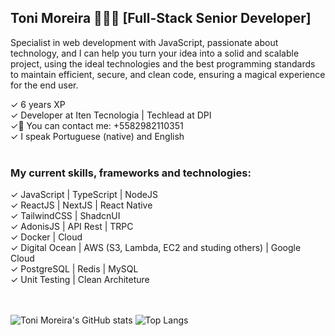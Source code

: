 ## Toni Moreira 👨🏻‍💻 [Full-Stack Senior Developer]

Specialist in web development with JavaScript, passionate about technology, and I can help you turn your idea into a solid and scalable project, using the ideal technologies and the best programming standards to maintain efficient, secure, and clean code, ensuring a magical experience for the end user.

✓ 6 years XP</br>
✓ Developer at Iten Tecnologia | Techlead at DPI</br>
✓📱 You can contact me: +5582982110351</br>
✓ I speak Portuguese (native) and English</br></br>


### My current skills, frameworks and technologies:
✓ JavaScript | TypeScript | NodeJS</br>
✓ ReactJS | NextJS | React Native</br>
✓ TailwindCSS | ShadcnUI</br>
✓ AdonisJS | API Rest | TRPC</br>
✓ Docker | Cloud</br>
✓ Digital Ocean | AWS (S3, Lambda, EC2 and studing others) | Google Cloud</br>
✓ PostgreSQL | Redis | MySQL</br>
✓ Unit Testing | Clean Architeture</br>
</br></br>

![Toni Moreira's GitHub stats](https://github-readme-stats.vercel.app/api/?username=tonimoreiraa&show_icons=true&title_color=fff&icon_color=79ff97&text_color=9f9f9f&bg_color=151515)
![Top Langs](https://github-readme-stats.vercel.app/api/top-langs/?username=tonimoreiraa&layout=compact&title_color=fff&icon_color=79ff97&text_color=9f9f9f&bg_color=151515)
